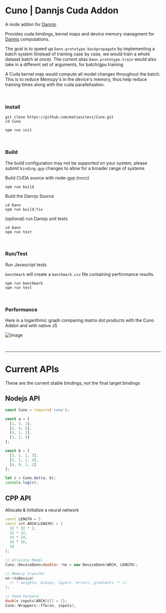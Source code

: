 # Cuno | Dannjs Cuda Addon

A node addon for [Dannjs](https://dannjs.org). 

Provides cuda bindings, kernel maps and device memory managment for [Dannjs](https://dannjs.org) computations.

The goal is to speed up `Dann.prototype.backpropagate` by implementing a batch system (Instead of training case by case, we would train a whole dataset batch at once). The current alias `Dann.prototype.train` would also take in a different set of arguments, for batch/gpu training  

A Cuda kernel map would compute all model changes throughout the batch. This is to reduce Memcpy's in the device's memory, thus help reduce training times along with the cuda parallelisation.

<br/>

### Install

```
git clone https://github.com/matiasvlevi/Cuno.git
cd Cuno

npm run init
```

<br/>

### Build

The build configuration may not be supported on your system, please submit `binding.gyp` changes to allow for a broader range of systems 

Build CUDA source with node-gyp (nvcc)

```
npm run build
```

Build the Dannjs Source

```
cd Dann
npm run build:fix
```

(optional) run Dannjs unit tests

```
cd Dann
npm run test
```

<br/>


### Run/Test

Run Javascript tests

`benchmark` will create a `benchmark.csv` file containing performance results.

```
npm run benchmark
npm run test
```

<br/>

### Performance

Here is a logarithmic graph comparing matrix dot products with the Cuno Addon and with native JS 

![Image](https://i.ibb.co/gPfKKHn/Cuno-Log-Graph.png)


<br/>

---

# Current APIs

These are the current stable bindings, not the final target bindings 

## Nodejs API

```js
const Cuno = require('cuno');

const a = [
  [1, 3, 1],
  [2, 4, 6],
  [4, 1, 2],
  [3, 2, 4]
];

const b = [
  [3, 2, 1, 3],
  [5, 1, 1, 4],
  [4, 9, 1, 2]
];

let c = Cuno.dot(a, b);
console.log(c);
```

## CPP API

Allocate & Initialize a neural network

```cpp
const LENGTH = 5
const int ARCH[LENGTH] = { 
  32 * 32 * 3,
  32 * 32,
  24 * 24,
  16 * 16,
  10
};

// Allocate Model
Cuno::DeviceDann<double> *nn = new DeviceDann(ARCH, LENGTH);

// Memory transfer
nn->toDevice(
  // * weights, biases, layers, errors, gradients  * //
);

// Feed Forward 
double inputs[ARCH[0]] = {};
Cuno::Wrappers::ffw(nn, inputs);




```